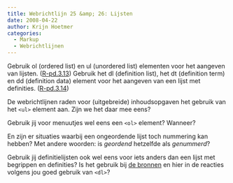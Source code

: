 ```yaml
---
title: Webrichtlijn 25 &amp; 26: Lijsten
date: 2008-04-22
author: Krijn Hoetmer
categories: 
  - Markup
  - Webrichtlijnen
---
```

Gebruik ol (ordered list) en ul (unordered list) elementen voor het aangeven van lijsten. ([R-pd.3.13](http://www.webrichtlijnen.nl/handleiding/ontwikkeling/productie/beschrijvende-markup/het-schrijven-van/lijsten/#r-pd-3-13)) Gebruik het dl (definition list), het dt (definition term) en dd (definition data) element voor het aangeven van een lijst met definities. ([R-pd.3.14](http://www.webrichtlijnen.nl/handleiding/ontwikkeling/productie/beschrijvende-markup/het-schrijven-van/lijsten/#r-pd-3-14))

De webrichtlijnen raden voor (uitgebreide) inhoudsopgaven het gebruik van het `<ul>` element aan. Zijn we het daar mee eens?

Gebruik jij voor menuutjes wel eens een `<ol>` element? Wanneer?

En zijn er situaties waarbij een ongeordende lijst toch nummering kan hebben? Met andere woorden: is _geordend_ hetzelfde als _genummerd_?

Gebruik jij definitielijsten ook wel eens voor iets anders dan een lijst met begrippen en definities? Is het gebruik bij [de bronnen](/vereniging/commissies/onderwijs/bronnen/tips-en-tutorials) en hier in de reacties volgens jou goed gebruik van `<dl>`?
